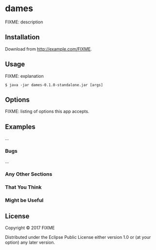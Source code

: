 # dames

FIXME: description

## Installation

Download from http://example.com/FIXME.

## Usage

FIXME: explanation

    $ java -jar dames-0.1.0-standalone.jar [args]

## Options

FIXME: listing of options this app accepts.

## Examples

...

### Bugs

...

### Any Other Sections
### That You Think
### Might be Useful

## License

Copyright © 2017 FIXME

Distributed under the Eclipse Public License either version 1.0 or (at
your option) any later version.
